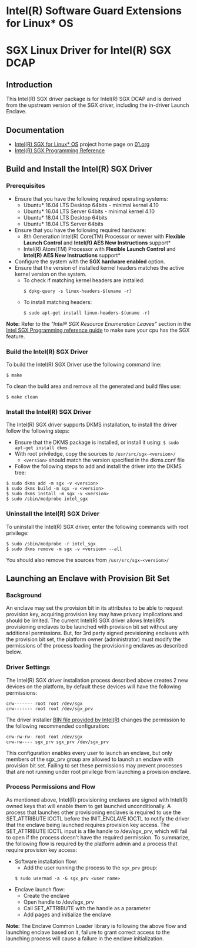 
Intel(R) Software Guard Extensions for Linux\* OS
================================================

# SGX Linux Driver for Intel(R) SGX DCAP

Introduction
------------
This Intel(R) SGX driver package is for Intel(R) SGX DCAP and is derived from the upstream version of the SGX driver, including the in-driver Launch Enclave.


Documentation
-------------
- [Intel(R) SGX for Linux\* OS](https://01.org/intel-softwareguard-extensions) project home page on [01.org](http://01.org)
- [Intel(R) SGX Programming Reference](https://software.intel.com/sites/default/files/managed/48/88/329298-002.pdf)


Build and Install the Intel(R) SGX Driver
-----------------------------------------
### Prerequisites
- Ensure that you have the following required operating systems:
  * Ubuntu* 16.04 LTS Desktop 64bits - minimal kernel 4.10
  * Ubuntu* 16.04 LTS Server 64bits - minimal kernel 4.10
  * Ubuntu* 18.04 LTS Desktop 64bits
  * Ubuntu* 18.04 LTS Server 64bits
- Ensure that you have the following required hardware:
  * 8th Generation Intel(R) Core(TM) Processor or newer with **Flexible Launch Control** and **Intel(R) AES New Instructions** support*
  * Intel(R) Atom(TM) Processor with **Flexible Launch Control** and **Intel(R) AES New Instructions** support*
- Configure the system with the **SGX hardware enabled** option.
- Ensure that the version of installed kernel headers matches the active kernel version on the system.
   * To check if matching kernel headers are installed:
        ```
        $ dpkg-query -s linux-headers-$(uname -r)
        ```
   * To install matching headers:
        ```
        $ sudo apt-get install linux-headers-$(uname -r)
        ```

**Note:** Refer to the *"Intel® SGX Resource Enumeration Leaves"* section in the [Intel SGX Programming reference guide](https://software.intel.com/sites/default/files/managed/48/88/329298-002.pdf) to make sure your cpu has the SGX feature.


### Build the Intel(R) SGX Driver
To build the Intel(R) SGX Driver use the following command line:
```
$ make
```
To clean the build area and remove all the generated and build files use:
```
$ make clean
```

### Install the Intel(R) SGX Driver
The Intel(R) SGX driver supports DKMS installation, to install the driver follow the following steps:
- Ensure that the DKMS package is installed, or install it using:
  ```$ sudo apt-get install dkms ```
- With root priviledge, copy the sources to `/usr/src/sgx-<version>/`
	- `<version>` should match the version specified in the dkms.conf file
- Follow the following steps to add and install the driver into the DKMS tree:
```
$ sudo dkms add -m sgx -v <version>
$ sudo dkms build -m sgx -v <version>
$ sudo dkms install -m sgx -v <version>
$ sudo /sbin/modprobe intel_sgx
```
### Uninstall the Intel(R) SGX Driver
To uninstall the Intel(R) SGX driver, enter the following commands with root privilege:
```
$ sudo /sbin/modprobe -r intel_sgx
$ sudo dkms remove -m sgx -v <version> --all
```
You should also remove the sources from `/usr/src/sgx-<version>/`

Launching an Enclave with Provision Bit Set
-------------------------------------------
### Background
An enclave may set the provision bit in its attributes to be able to request provision key, acquiring provision key may have privacy implications and should be limited.
The current Intel(R) SGX driver allows Intel(R)’s provisioning enclaves to be launched with provision bit set without any additional permissions. But, for 3rd party signed provisioning enclaves with the provision bit set, the platform owner (administrator) must modify the permissions of the process loading the provisioning enclaves as described below.

### Driver Settings
The Intel(R) SGX driver installation process described above creates 2 new devices on the platform, by default these devices will have the following permissions:
```
crw------- root root /dev/sgx
crw------- root root /dev/sgx_prv
```
The driver installer [BIN file provided by Intel(R)](https://01.org/intel-software-guard-extensions/downloads) changes the permission to the following recommended configuration:
```
crw-rw-rw- root root /dev/sgx
crw-rw---- sgx_prv sgx_prv /dev/sgx_prv
```
This configuration enables every user to launch an enclave, but only members of the sgx_prv group are allowed to launch an enclave with provision bit set.
Failing to set these permissions may prevent processes that are not running under root privilege from launching a provision enclave.

### Process Permissions and Flow
As mentioned above, Intel(R) provisioning enclaves are signed with Intel(R) owned keys that will enable them to get launched unconditionally.
A process that launches other provisioning enclaves is required to use the SET_ATTRIBUTE IOCTL before the INIT_ENCLAVE IOCTL to notify the driver that the enclave being launched requires provision key access.
The SET_ATTRIBUTE IOCTL input is a file handle to /dev/sgx_prv, which will fail to open if the process doesn't have the required permission.
To summarize, the following flow is required by the platform admin and a process that require provision key access:
 - Software installation flow:
	- Add the user running the process to the `sgx_prv` group:
    ```
    $ sudo usermod -a -G sgx_prv <user name>
    ```
 - Enclave launch flow:
	 - Create the enclave
	 - Open handle to /dev/sgx_prv
	 - Call SET_ATTRIBUTE with the handle as a parameter
	 - Add pages and initialize the enclave

**Note:** The Enclave Common Loader library is following the above flow and launching enclave based on it, failure to grant correct access to the launching process will cause a failure in the enclave initialization.

